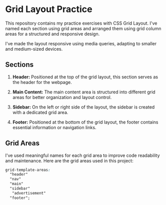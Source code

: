 # Grid Layout Practice

This repository contains my practice exercises with CSS Grid Layout. I've named each section using grid areas and arranged them using grid column areas for a structured and responsive design.
  
  I've made the layout responsive using media queries, adapting to smaller and medium-sized devices.
## Sections

1. **Header:** Positioned at the top of the grid layout, this section serves as the header for the webpage.

2. **Main Content:** The main content area is structured into different grid areas for better organization and layout control.

3. **Sidebar:** On the left or right side of the layout, the sidebar is created with a dedicated grid area.

4. **Footer:** Positioned at the bottom of the grid layout, the footer contains essential information or navigation links.

## Grid Areas

I've used meaningful names for each grid area to improve code readability and maintenance. Here are the grid areas used in this project:

```css
grid-template-areas:
  "header"
  "nav"
  "main"
  "sidebar"
   "advertisement"
  "footer";
  
  
